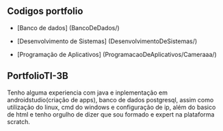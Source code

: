 
## Codigos portfolio
* [Banco de dados] (BancoDeDados/)

* [Desenvolvimento de Sistemas] (DesenvolvimentoDeSistemas/)

* [Programação de Aplicativos] (ProgramacaoDeAplicativos/Cameraaa/)





## PortfolioTI-3B

Tenho alguma experiencia com java e inplementação em androidstudio(criação de apps), banco de dados postgresql, assim como utilização do linux, cmd do windows e configuração de ip, além do basico de html e tenho orgulho de dizer que sou formado e expert na plataforma scratch.

